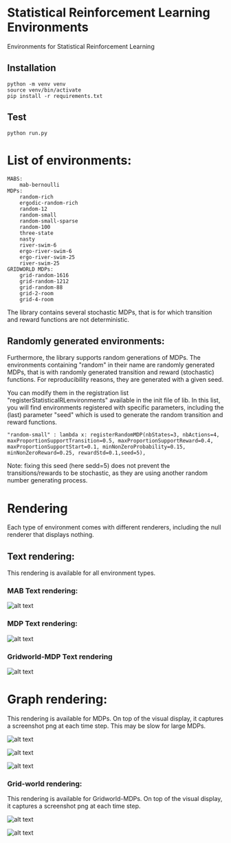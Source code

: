 # Statistical Reinforcement Learning Environments
Environments for Statistical Reinforcement Learning

## Installation

    python -m venv venv
    source venv/bin/activate
    pip install -r requirements.txt


## Test
    python run.py

# List of environments:
    
    MABS:
        mab-bernoulli
    MDPs:
        random-rich
        ergodic-random-rich
        random-12
        random-small
        random-small-sparse
        random-100
        three-state
        nasty
        river-swim-6
        ergo-river-swim-6
        ergo-river-swim-25
        river-swim-25
    GRIDWORLD MDPs:
        grid-random-1616
        grid-random-1212
        grid-random-88
        grid-2-room
        grid-4-room

The library contains several stochastic MDPs, that is for which transition and reward functions are not deterministic.

## Randomly generated environments:
Furthermore, the library supports random generations of MDPs.
The environments containing "random" in their name are randomly generated MDPs, 
that is with randomly generated transition and reward (stochastic) functions.
For reproducibility reasons, they are generated with a given seed.

You can modify them in the registration list "registerStatisticalRLenvironments" available in the init file of lib.
In this list, you will find environments registered with specific parameters, including the (last) parameter "seed" which is used to generate the random transition and reward functions.
    
    "random-small" : lambda x: registerRandomMDP(nbStates=3, nbActions=4, maxProportionSupportTransition=0.5, maxProportionSupportReward=0.4, maxProportionSupportStart=0.1, minNonZeroProbability=0.15, minNonZeroReward=0.25, rewardStd=0.1,seed=5),

Note: fixing this seed  (here sedd=5) does not prevent the transitions/rewards to be stochastic, as they are using another random number generating process.
# Rendering

Each type of environment comes with different renderers, 
including the null renderer that displays nothing.


## Text rendering:

 This rendering is available for all environment types.


### MAB Text rendering:

![alt text](media/screenshots/TextRenderingBandit.png)

### MDP Text rendering:

![alt text](media/screenshots/TextRendering.png)

### Gridworld-MDP Text rendering
![alt text](media/screenshots/TextRenderingGridWorld.png)

# Graph rendering:

This rendering is available for MDPs. 
On top of the visual display, it captures a screenshot png at each time step. 
This may be slow for large MDPs.

![alt text](media/videos/3states.gif)

![alt text](media/videos/riverswim2.gif)

![alt text](media/videos/graph.gif)


### Grid-world rendering:

This rendering is available for Gridworld-MDPs.
On top of the visual display, it captures a screenshot png at each time step.

![alt text](media/videos/gridworld.gif)


![alt text](media/videos/gridworldbig.gif)

